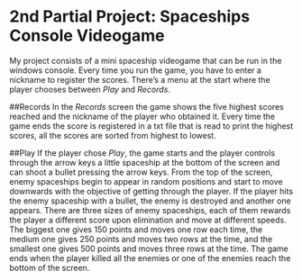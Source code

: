 # 2nd Partial Project: Spaceships Console Videogame

My project consists of a mini spaceship videogame that can be run in the windows console. 
Every time you run the game, you have to enter a nickname to register the scores.
There’s a menu at the start where the player chooses between *Play* and *Records*.

##Records
In the *Records* screen the game shows the five highest scores reached and the nickname of the player who obtained it. Every time the game ends the score is registered in a txt file that is read to print the highest scores, all the scores are sorted from highest to lowest.

##Play
If the player chose *Play*, the game starts and the player controls through the arrow keys a little spaceship at the bottom of the screen and can shoot a bullet pressing the arrow keys. From the top of the screen, enemy spaceships begin to appear in random positions and start to move downwards with the objective of getting through the player. If the player hits the enemy spaceship with a bullet, the enemy is destroyed and another one appears. 
There are three sizes of enemy spaceships, each of them rewards the player a different score upon elimination and move at different speeds. The biggest one gives 150 points and moves one row each time, the medium one gives 250 points and moves two rows at the time, and the smallest one gives 500 points and moves three rows at the time.
The game ends when the player killed all the enemies or one of the enemies reach the bottom of the screen. 
